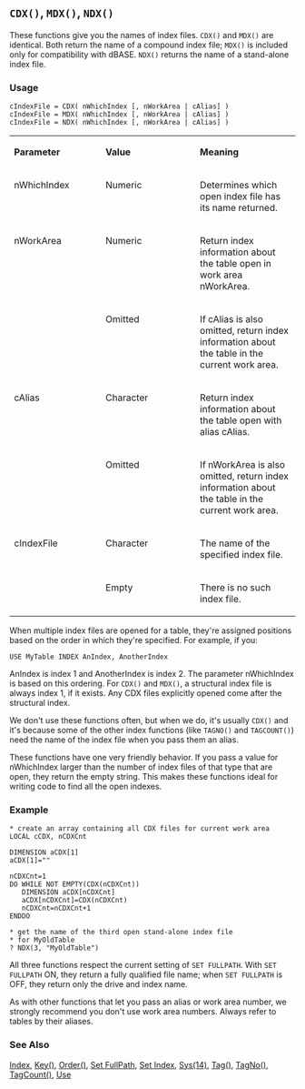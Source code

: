 ## `CDX()`, `MDX()`, `NDX()`

These functions give you the names of index files. `CDX()` and `MDX()` are identical. Both return the name of a compound index file; `MDX()` is included only for compatibility with dBASE. `NDX()` returns the name of a stand-alone index file.

### Usage

```foxpro
cIndexFile = CDX( nWhichIndex [, nWorkArea | cAlias] )
cIndexFile = MDX( nWhichIndex [, nWorkArea | cAlias] )
cIndexFile = NDX( nWhichIndex [, nWorkArea | cAlias] )
```
<table>
<tr>
  <td width="32%" valign="top">
  <p><b>Parameter</b></p>
  </td>
  <td width="23%" valign="top">
  <p><b>Value</b></p>
  </td>
  <td width="45%" valign="top">
  <p><b>Meaning</b></p>
  </td>
 </tr>
<tr>
  <td width="32%" valign="top">
  <p>nWhichIndex</p>
  </td>
  <td width="23%" valign="top">
  <p>Numeric</p>
  </td>
  <td width="45%" valign="top">
  <p>Determines which open index file has its name returned.</p>
  </td>
 </tr>
<tr>
  <td width="32%" rowspan="2" valign="top">
  <p>nWorkArea</p>
  </td>
  <td width="23%" valign="top">
  <p>Numeric</p>
  </td>
  <td width="45%" valign="top">
  <p>Return index information about the table open in work area nWorkArea.</p>
  </td>
 </tr>
<tr>
  <td width="33%" valign="top">
  <p>Omitted</p>
  </td>
  <td width="67%" valign="top">
  <p>If cAlias is also omitted, return index information about the table in the current work area.</p>
  </td>
 </tr>
<tr>
  <td width="32%" rowspan="2" valign="top">
  <p>cAlias</p>
  </td>
  <td width="23%" valign="top">
  <p>Character</p>
  </td>
  <td width="45%" valign="top">
  <p>Return index information about the table open with alias cAlias.</p>
  </td>
 </tr>
<tr>
  <td width="33%" valign="top">
  <p>Omitted</p>
  </td>
  <td width="67%" valign="top">
  <p>If nWorkArea is also omitted, return index information about the table in the current work area.</p>
  </td>
 </tr>
<tr>
  <td width="32%" rowspan="2" valign="top">
  <p>cIndexFile</p>
  </td>
  <td width="23%" valign="top">
  <p>Character</p>
  </td>
  <td width="45%" valign="top">
  <p>The name of the specified index file.</p>
  </td>
 </tr>
<tr>
  <td width="33%" valign="top">
  <p>Empty</p>
  </td>
  <td width="67%" valign="top">
  <p>There is no such index file.</p>
  </td>
 </tr>
</table>

When multiple index files are opened for a table, they're assigned positions based on the order in which they're specified. For example, if you:

```foxpro
USE MyTable INDEX AnIndex, AnotherIndex
```
AnIndex is index 1 and AnotherIndex is index 2. The parameter nWhichIndex is based on this ordering. For `CDX()` and `MDX()`, a structural index file is always index 1, if it exists. Any CDX files explicitly opened come after the structural index.

We don't use these functions often, but when we do, it's usually `CDX()` and it's because some of the other index functions (like `TAGNO()` and `TAGCOUNT()`) need the name of the index file when you pass them an alias. 

These functions have one very friendly behavior. If you pass a value for nWhichIndex larger than the number of index files of that type that are open, they return the empty string. This makes these functions ideal for writing code to find all the open indexes.

### Example

```foxpro
* create an array containing all CDX files for current work area
LOCAL cCDX, nCDXCnt

DIMENSION aCDX[1]
aCDX[1]=""

nCDXCnt=1
DO WHILE NOT EMPTY(CDX(nCDXCnt))
   DIMENSION aCDX[nCDXCnt]
   aCDX[nCDXCnt]=CDX(nCDXCnt)
   nCDXCnt=nCDXCnt+1
ENDDO

* get the name of the third open stand-alone index file
* for MyOldTable
? NDX(3, "MyOldTable")
```

All three functions respect the current setting of `SET FULLPATH`. With `SET FULLPATH` ON, they return a fully qualified file name; when `SET FULLPATH` is OFF, they return only the drive and index name.

As with other functions that let you pass an alias or work area number, we strongly recommend you don't use work area numbers. Always refer to tables by their aliases.

### See Also

[Index](s4g074.md), [Key()](s4g266.md), [Order()](s4g093.md), [Set FullPath](s4g637.md), [Set Index](s4g093.md), [Sys(14)](s4g266.md), [Tag()](s4g266.md), [TagNo()](s4g408.md), [TagCount()](s4g408.md), [Use](s4g424.md)